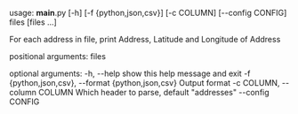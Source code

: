 usage: __main__.py [-h] [-f {python,json,csv}] [-c COLUMN] [--config CONFIG]
                   files [files ...]

For each address in file, print Address, Latitude and Longitude of Address

positional arguments:
  files

optional arguments:
  -h, --help            show this help message and exit
  -f {python,json,csv}, --format {python,json,csv}
                        Output format
  -c COLUMN, --column COLUMN
                        Which header to parse, default "addresses"
  --config CONFIG
